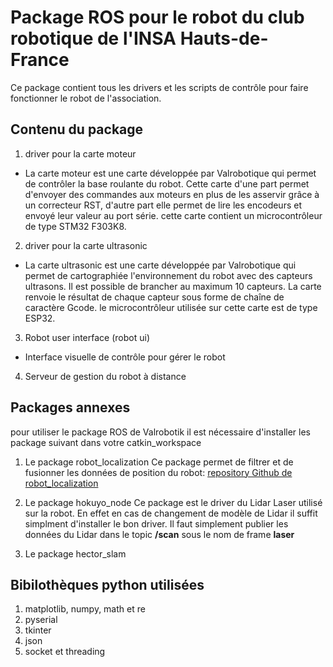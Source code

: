 # Package ROS pour le robot du club robotique de l'INSA Hauts-de-France
Ce package contient tous les drivers et les scripts de contrôle pour faire fonctionner le robot de l'association. 

## Contenu du package

1. driver pour la carte moteur
- La carte moteur est une carte développée par Valrobotique qui permet de contrôler la base roulante du robot. Cette carte 
d'une part permet d'envoyer des commandes aux moteurs en plus de les asservir grâce à un correcteur RST, d'autre part elle
permet de lire les encodeurs et envoyé leur valeur au port série. cette carte contient un microcontrôleur de type STM32 F303K8.

2. driver pour la carte ultrasonic
- La carte ultrasonic est une carte développée par Valrobotique qui permet de cartographiée l'environnement du robot avec des 
capteurs ultrasons. Il est possible de brancher au maximum 10 capteurs. La carte renvoie le résultat de chaque capteur
sous forme de chaîne de caractère Gcode. le microcontrôleur utilisée sur cette carte est de type ESP32.

3. Robot user interface (robot ui)
- Interface visuelle de contrôle pour gérer le robot

4. Serveur de gestion du robot à distance

## Packages annexes

pour utiliser le package ROS de Valrobotik il est nécessaire d'installer les package suivant dans votre catkin_workspace
1. Le package robot_localization
Ce package permet de filtrer et de fusionner les données de position du robot:
[repository Github de robot_localization](https://github.com/cra-ros-pkg/robot_localization "repository Github de robot_localization")

2. Le package hokuyo_node 
Ce package est le driver du Lidar Laser utilisé sur la robot. En effet en cas de changement de modèle de Lidar il suffit
simplment d'installer le bon driver. Il faut simplement publier les données du Lidar dans le topic **/scan** sous le nom de
frame **laser**

3. Le package hector_slam

## Bibilothèques python utilisées
1. matplotlib, numpy, math et re
2. pyserial
3. tkinter
4. json
5. socket et threading
